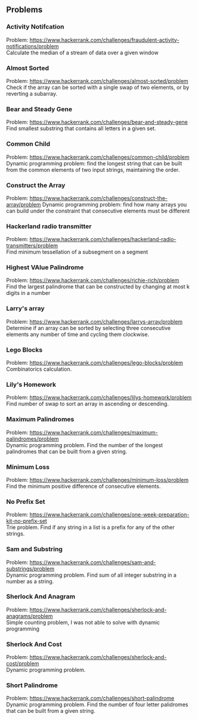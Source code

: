 ## Problems


### Activity Notifcation
Problem: https://www.hackerrank.com/challenges/fraudulent-activity-notifications/problem
\
Calculate the median of a stream of data over a given window


### Almost Sorted
Problem: https://www.hackerrank.com/challenges/almost-sorted/problem
\
Check if the array can be sorted with a single swap of two elements, or by reverting a subarray.


### Bear and Steady Gene

Problem: https://www.hackerrank.com/challenges/bear-and-steady-gene
\
Find smallest substring that contains all letters in a given set.


### Common Child
Problem: https://www.hackerrank.com/challenges/common-child/problem
Dynamic programming problem: find the longest string that can be built from the common elements of two
input strings, maintaining the order.


### Construct the Array
Problem: https://www.hackerrank.com/challenges/construct-the-array/problem
Dynamic programming problem: find how many arrays you can build under the constraint that consecutive
elements must be different

### Hackerland radio transmitter
Problem: https://www.hackerrank.com/challenges/hackerland-radio-transmitters/problem
\
Find minimum tessellation of a subsegment on a segment


### Highest VAlue Palindrome
Problem: https://www.hackerrank.com/challenges/richie-rich/problem
\
Find the largest palindrome that can be constructed by changing at most k digits in a number


### Larry's array
Problem: https://www.hackerrank.com/challenges/larrys-array/problem
\
Determine if an array can be sorted by selecting three consecutive elements any number of time and cycling them clockwise.


### Lego Blocks
Problem: https://www.hackerrank.com/challenges/lego-blocks/problem
\
Combinatorics calculation.


### Lily's Homework
Problem: https://www.hackerrank.com/challenges/lilys-homework/problem
\
Find number of swap to sort an array in ascending or descending.


### Maximum Palindromes
Problem: https://www.hackerrank.com/challenges/maximum-palindromes/problem
\
Dynamic programming problem. Find the number of the longest palindromes that can be built from a given string.


### Minimum Loss
Problem: https://www.hackerrank.com/challenges/minimum-loss/problem
\
Find the minimum positive difference of consecutive elements.


### No Prefix Set
Problem: https://www.hackerrank.com/challenges/one-week-preparation-kit-no-prefix-set
\
Trie problem. Find if any string in a list is a prefix for any of the other strings.


### Sam and Substring
Problem: https://www.hackerrank.com/challenges/sam-and-substrings/problem
\
Dynamic programming problem. Find sum of all integer substring in a number as a string.

### Sherlock And Anagram
Problem: https://www.hackerrank.com/challenges/sherlock-and-anagrams/problem
\
Simple counting problem, I was not able to solve with dynamic programming


### Sherlock And Cost
Problem: https://www.hackerrank.com/challenges/sherlock-and-cost/problem
\
Dynamic programming problem.


### Short Palindrome
Problem: https://www.hackerrank.com/challenges/short-palindrome
\
Dynamic programming problem. Find the number of four letter palidromes that can be built from a given string.